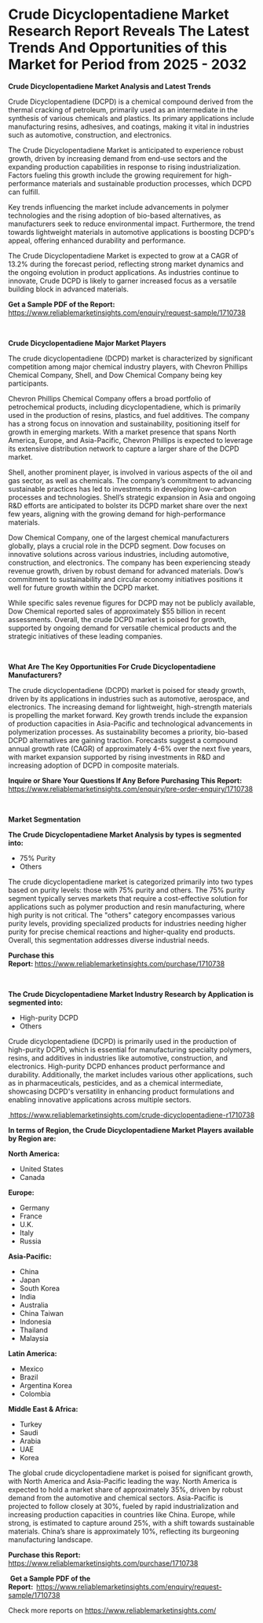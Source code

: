 <p><h1>Crude Dicyclopentadiene Market Research Report Reveals The Latest Trends And Opportunities of this Market for Period from 2025 - 2032</h1></p><p><strong>Crude Dicyclopentadiene Market Analysis and Latest Trends</strong></p>
<p><p>Crude Dicyclopentadiene (DCPD) is a chemical compound derived from the thermal cracking of petroleum, primarily used as an intermediate in the synthesis of various chemicals and plastics. Its primary applications include manufacturing resins, adhesives, and coatings, making it vital in industries such as automotive, construction, and electronics.</p><p>The Crude Dicyclopentadiene Market is anticipated to experience robust growth, driven by increasing demand from end-use sectors and the expanding production capabilities in response to rising industrialization. Factors fueling this growth include the growing requirement for high-performance materials and sustainable production processes, which DCPD can fulfill.</p><p>Key trends influencing the market include advancements in polymer technologies and the rising adoption of bio-based alternatives, as manufacturers seek to reduce environmental impact. Furthermore, the trend towards lightweight materials in automotive applications is boosting DCPD's appeal, offering enhanced durability and performance.</p><p>The Crude Dicyclopentadiene Market is expected to grow at a CAGR of 13.2% during the forecast period, reflecting strong market dynamics and the ongoing evolution in product applications. As industries continue to innovate, Crude DCPD is likely to garner increased focus as a versatile building block in advanced materials.</p></p>
<p><strong>Get a Sample PDF of the Report:&nbsp;</strong> <a href="https://www.reliablemarketinsights.com/enquiry/request-sample/1710738?utm_campaign=1789&utm_medium=2&utm_source=Github&utm_content=ia&utm_term=10012025&utm_id=crude-dicyclopentadiene">https://www.reliablemarketinsights.com/enquiry/request-sample/1710738</a></p>
<p>&nbsp;</p>
<p><strong>Crude Dicyclopentadiene Major Market Players</strong></p>
<p><p>The crude dicyclopentadiene (DCPD) market is characterized by significant competition among major chemical industry players, with Chevron Phillips Chemical Company, Shell, and Dow Chemical Company being key participants. </p><p>Chevron Phillips Chemical Company offers a broad portfolio of petrochemical products, including dicyclopentadiene, which is primarily used in the production of resins, plastics, and fuel additives. The company has a strong focus on innovation and sustainability, positioning itself for growth in emerging markets. With a market presence that spans North America, Europe, and Asia-Pacific, Chevron Phillips is expected to leverage its extensive distribution network to capture a larger share of the DCPD market.</p><p>Shell, another prominent player, is involved in various aspects of the oil and gas sector, as well as chemicals. The company’s commitment to advancing sustainable practices has led to investments in developing low-carbon processes and technologies. Shell’s strategic expansion in Asia and ongoing R&D efforts are anticipated to bolster its DCPD market share over the next few years, aligning with the growing demand for high-performance materials.</p><p>Dow Chemical Company, one of the largest chemical manufacturers globally, plays a crucial role in the DCPD segment. Dow focuses on innovative solutions across various industries, including automotive, construction, and electronics. The company has been experiencing steady revenue growth, driven by robust demand for advanced materials. Dow’s commitment to sustainability and circular economy initiatives positions it well for future growth within the DCPD market.</p><p>While specific sales revenue figures for DCPD may not be publicly available, Dow Chemical reported sales of approximately $55 billion in recent assessments. Overall, the crude DCPD market is poised for growth, supported by ongoing demand for versatile chemical products and the strategic initiatives of these leading companies.</p></p>
<p>&nbsp;</p>
<p><strong>What Are The Key Opportunities For Crude Dicyclopentadiene Manufacturers?</strong></p>
<p><p>The crude dicyclopentadiene (DCPD) market is poised for steady growth, driven by its applications in industries such as automotive, aerospace, and electronics. The increasing demand for lightweight, high-strength materials is propelling the market forward. Key growth trends include the expansion of production capacities in Asia-Pacific and technological advancements in polymerization processes. As sustainability becomes a priority, bio-based DCPD alternatives are gaining traction. Forecasts suggest a compound annual growth rate (CAGR) of approximately 4-6% over the next five years, with market expansion supported by rising investments in R&D and increasing adoption of DCPD in composite materials.</p></p>
<p><strong>Inquire or Share Your Questions If Any Before Purchasing This Report:</strong> <a href="https://www.reliablemarketinsights.com/enquiry/pre-order-enquiry/1710738?utm_campaign=1789&utm_medium=2&utm_source=Github&utm_content=ia&utm_term=10012025&utm_id=crude-dicyclopentadiene">https://www.reliablemarketinsights.com/enquiry/pre-order-enquiry/1710738</a></p>
<p>&nbsp;</p>
<p><strong>Market Segmentation</strong></p>
<p><strong>The Crude Dicyclopentadiene Market Analysis by types is segmented into:</strong></p>
<p><ul><li>75% Purity</li><li>Others</li></ul></p>
<p><p>The crude dicyclopentadiene market is categorized primarily into two types based on purity levels: those with 75% purity and others. The 75% purity segment typically serves markets that require a cost-effective solution for applications such as polymer production and resin manufacturing, where high purity is not critical. The "others" category encompasses various purity levels, providing specialized products for industries needing higher purity for precise chemical reactions and higher-quality end products. Overall, this segmentation addresses diverse industrial needs.</p></p>
<p><strong>Purchase this Report:&nbsp;</strong><a href="https://www.reliablemarketinsights.com/purchase/1710738?utm_campaign=1789&utm_medium=2&utm_source=Github&utm_content=ia&utm_term=10012025&utm_id=crude-dicyclopentadiene">https://www.reliablemarketinsights.com/purchase/1710738</a></p>
<p>&nbsp;</p>
<p><strong>The Crude Dicyclopentadiene Market Industry Research by Application is segmented into:</strong></p>
<p><ul><li>High-purity DCPD</li><li>Others</li></ul></p>
<p><p>Crude dicyclopentadiene (DCPD) is primarily used in the production of high-purity DCPD, which is essential for manufacturing specialty polymers, resins, and additives in industries like automotive, construction, and electronics. High-purity DCPD enhances product performance and durability. Additionally, the market includes various other applications, such as in pharmaceuticals, pesticides, and as a chemical intermediate, showcasing DCPD's versatility in enhancing product formulations and enabling innovative applications across multiple sectors.</p></p>
<p><a href="https://www.reliablemarketinsights.com/crude-dicyclopentadiene-r1710738?utm_campaign=1789&utm_medium=2&utm_source=Github&utm_content=ia&utm_term=10012025&utm_id=crude-dicyclopentadiene">&nbsp;https://www.reliablemarketinsights.com/crude-dicyclopentadiene-r1710738</a></p>
<p><strong>In terms of Region, the Crude Dicyclopentadiene Market Players available by Region are:</strong></p>
<p>
    <p> <strong> North America: </strong>
        <ul>
            <li>United States</li>
            <li>Canada</li>
        </ul>
        </p> 
    <p> <strong> Europe: </strong>
        <ul>
            <li>Germany</li>
            <li>France</li>
            <li>U.K.</li>
            <li>Italy</li>
            <li>Russia</li>
        </ul>
        </p> 
    <p> <strong> Asia-Pacific: </strong>
        <ul>
            <li>China</li>
            <li>Japan</li>
            <li>South Korea</li>
            <li>India</li>
            <li>Australia</li>
            <li>China Taiwan</li>
            <li>Indonesia</li>
            <li>Thailand</li>
            <li>Malaysia</li>
        </ul>
        </p> 
    <p> <strong> Latin America: </strong>
        <ul>
            <li>Mexico</li>
            <li>Brazil</li>
            <li>Argentina Korea</li>
            <li>Colombia</li>
        </ul>
        </p> 
    <p> <strong> Middle East & Africa: </strong>
        <ul>
            <li>Turkey</li>
            <li>Saudi</li>
            <li>Arabia</li>
            <li>UAE</li>
            <li>Korea</li>
        </ul>
    </p>
    </p>
<p><p>The global crude dicyclopentadiene market is poised for significant growth, with North America and Asia-Pacific leading the way. North America is expected to hold a market share of approximately 35%, driven by robust demand from the automotive and chemical sectors. Asia-Pacific is projected to follow closely at 30%, fueled by rapid industrialization and increasing production capacities in countries like China. Europe, while strong, is estimated to capture around 25%, with a shift towards sustainable materials. China’s share is approximately 10%, reflecting its burgeoning manufacturing landscape.</p></p>
<p><strong>Purchase this Report: </strong><a href="https://www.reliablemarketinsights.com/purchase/1710738?utm_campaign=1789&utm_medium=2&utm_source=Github&utm_content=ia&utm_term=10012025&utm_id=crude-dicyclopentadiene">https://www.reliablemarketinsights.com/purchase/1710738</a></p>
<p>&nbsp;<strong>Get a Sample PDF of the Report:&nbsp;&nbsp;</strong><a href="https://www.reliablemarketinsights.com/enquiry/request-sample/1710738?utm_campaign=1789&utm_medium=2&utm_source=Github&utm_content=ia&utm_term=10012025&utm_id=crude-dicyclopentadiene">https://www.reliablemarketinsights.com/enquiry/request-sample/1710738</a></p>
<p><strong></strong></p>
<p>Check more reports on <a href="https://www.reliablemarketinsights.com/?utm_campaign=1789&utm_medium=2&utm_source=Github&utm_content=ia&utm_term=10012025&utm_id=crude-dicyclopentadiene">https://www.reliablemarketinsights.com/</a></p>